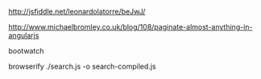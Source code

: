 http://jsfiddle.net/leonardolatorre/beJwJ/


http://www.michaelbromley.co.uk/blog/108/paginate-almost-anything-in-angularjs


bootwatch

browserify ./search.js -o search-compiled.js